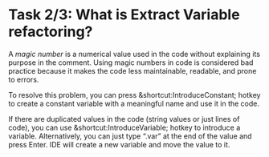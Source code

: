 # Task 2/3: What is Extract Variable refactoring?

A *magic number* is a numerical value used in the code without explaining its purpose in the comment. 
Using magic numbers in code is considered bad practice because it makes the code less maintainable, readable, and prone to errors.

To resolve this problem, you can press &shortcut:IntroduceConstant; hotkey to create a constant variable 
with a meaningful name and use it in the code. 

If there are duplicated values in the code (string values or just lines of code),
you can use &shortcut:IntroduceVariable; hotkey to introduce a variable.
Alternatively, you can just type “.var” at the end of the value and press Enter. 
IDE will create a new variable and move the value to it.

